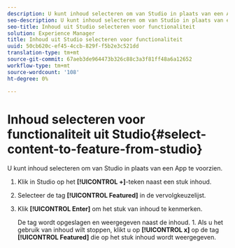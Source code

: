 ```yaml
---
description: U kunt inhoud selecteren om van Studio in plaats van een App te voorzien.
seo-description: U kunt inhoud selecteren om van Studio in plaats van een App te voorzien.
seo-title: Inhoud uit Studio selecteren voor functionaliteit
solution: Experience Manager
title: Inhoud uit Studio selecteren voor functionaliteit
uuid: 50cb620c-ef45-4ccb-829f-f5b2e3c521dd
translation-type: tm+mt
source-git-commit: 67aeb3de964473b326c88c3a3f81ff48a6a12652
workflow-type: tm+mt
source-wordcount: '108'
ht-degree: 0%

---
```



# Inhoud selecteren voor functionaliteit uit Studio{#select-content-to-feature-from-studio}

U kunt inhoud selecteren om van Studio in plaats van een App te voorzien.

1. Klik in Studio op het **[!UICONTROL +]**-teken naast een stuk inhoud.
1. Selecteer de tag **[!UICONTROL Featured]** in de vervolgkeuzelijst.
1. Klik **[!UICONTROL Enter]** om het stuk van inhoud te kenmerken.

   De tag wordt opgeslagen en weergegeven naast de inhoud. 1. Als u het gebruik van inhoud wilt stoppen, klikt u op **[!UICONTROL x]** op de tag **[!UICONTROL Featured]** die op het stuk inhoud wordt weergegeven.
